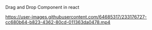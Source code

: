 Drag and Drop Component in react

https://user-images.githubusercontent.com/64685317/233176727-cc680b64-b823-4362-80cd-011363da0478.mp4

